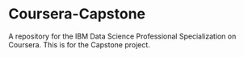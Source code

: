 # Coursera-Capstone

A repository for the IBM Data Science Professional Specialization on Coursera. This is for the Capstone project. 
